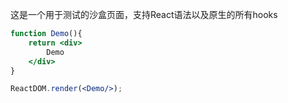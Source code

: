 这是一个用于测试的沙盒页面，支持React语法以及原生的所有hooks

<!--start-code-->

```jsx
function Demo(){
    return <div>
        Demo
    </div>
}

ReactDOM.render(<Demo/>);
```

<!--end-code-->

